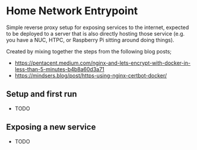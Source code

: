# Home Network Entrypoint

Simple reverse proxy setup for exposing services to the internet, expected to be deployed to a server that is also directly hosting those service (e.g. you have a NUC, HTPC, or Raspberry Pi sitting around doing things).

Created by mixing together the steps from the following blog posts;

- https://pentacent.medium.com/nginx-and-lets-encrypt-with-docker-in-less-than-5-minutes-b4b8a60d3a71
- https://mindsers.blog/post/https-using-nginx-certbot-docker/

## Setup and first run

- TODO

## Exposing a new service

- TODO
